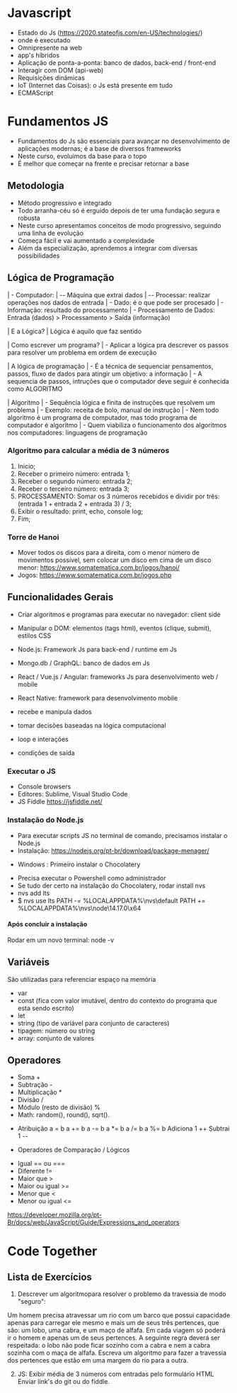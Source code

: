 
# Javascript
- Estado do Js (https://2020.stateofjs.com/en-US/technologies/)
- onde é executado
- Omnipresente na web
- app's híbridos
- Aplicação de ponta-a-ponta: banco de dados, back-end / front-end
- Interagir com DOM (api-web)
- Requisições dinâmicas
- IoT (Internet das Coisas): o Js está presente em tudo
- ECMAScript

# Fundamentos JS
- Fundamentos do Js são essenciais para avançar no desenvolvimento de aplicações modernas; é a base de diversos frameworks
- Neste curso, evoluimos da base para o topo
- É melhor que começar na frente e precisar retornar a base

## Metodologia
- Método progressivo e integrado
- Todo arranha-céu só é erguido depois de ter uma fundação segura e robusta
- Neste curso apresentamos conceitos de modo progressivo, seguindo uma linha de evolução
- Começa fácil e vai aumentado a complexidade
- Além da especialização, aprendemos a integrar com diversas possibilidades

## Lógica de Programação
| - Computador:
|   -- Máquina que extrai dados
|   -- Processar: realizar operações nos dados de entrada
| - Dado: é o que pode ser procesado
| - Informação: resultado do processamento
| - Processamento de Dados: Entrada (dados) > Processamento > Saída (informação)

| E a Lógica?
| Lógica é aquilo que faz sentido

| Como escrever um programa?
| - Aplicar a lógica pra descrever os passos para resolver um problema em ordem de execução

| A lógica de programação
| - É a técnica de sequenciar pensamentos, passos, fluxo de dados para atingir um objetivo: a informação
| - A sequencia de passos, intruções que o computador deve seguir é conhecida como ALGORITMO

| Algoritmo
| - Sequência lógica e finita de instruções que resolvem um problema
| - Exemplo: receita de bolo, manual de instrução
| - Nem todo algoritmo é um programa de computador, mas todo programa de computador é algoritmo
| - Quem viabiliza o funcionamento dos algoritmos nos computadores: linguagens de programação

### Algoritmo para calcular a média de 3 números
1. Inicio;
2. Receber o primeiro número: entrada 1;
3. Receber o segundo número: entrada 2;
4. Receber o terceiro número: entrada 3;
5. PROCESSAMENTO: Somar os 3 números recebidos e dividir por três: (entrada 1 + entrada 2 + entrada 3) / 3;
6. Exibir o resultado: print, echo, console log;
7. Fim; 

### Torre de Hanoi
 - Mover todos os discos para a direita, com o menor número de movimentos possível, sem colocar um disco em cima de 
 um disco menor: https://www.somatematica.com.br/jogos/hanoi/
 - Jogos: https://www.somatematica.com.br/jogos.php




 ## Funcionalidades Gerais
 - Criar algoritmos e programas para executar no navegador: client side
 - Manipular o DOM: elementos (tags html), eventos (clique, submit), estilos CSS
 - Node.js: Framework Js para back-end / runtime em Js
 - Mongo.db / GraphQL: banco de dados em Js
 - React / Vue.js / Angular: frameworks Js para desenvolvimento web / mobile
 - React Native: framework para desenvolvimento mobile

 - recebe e manipula dados
 - tomar decisões baseadas na lógica computacional
 - loop e interações
 - condições de saída

 ### Executar o JS
 - Console browsers
 - Editores: Sublime, Visual Studio Code
 - JS Fiddle https://jsfiddle.net/

 ### Instalação do Node.js
 - Para executar scripts JS no terminal de comando, precisamos instalar o Node.js
 - Instalação: https://nodejs.org/pt-br/download/package-menager/

 * Windows : Primeiro instalar o Chocolatery
 - Precisa executar o Powershell como administrador
 - Se tudo der certo na instalação do Chocolatery, rodar install nvs
 - nvs add lts
 - $ nvs use lts
 PATH -= %LOCALAPPDATA%\nvs\default
 PATH += %LOCALAPPDATA%\nvs\node\14.17.0\x64

 #### Após concluir a instalação
 Rodar em um novo terminal: node -v


 ## Variáveis
 São utilizadas para referenciar espaço na memória

 - var
 - const (fica com valor imutável, dentro do contexto do programa que esta sendo escrito)
 - let
 - string (tipo de variável para conjunto de caracteres)
 - tipagem: número ou string
 - array: conjunto de valores

 ## Operadores
- Soma +
- Subtração -
- Multiplicação *
- Divisão /
- Módulo (resto de divisão) %
- Math: random(), round(), sqrt().

* Atribuição 
a = b
a += b
a -= b
a *= b
a /= b
a %= b
Adiciona 1 ++
Subtrai 1 --

* Operadores de Comparação / Lógicos
- Igual == ou ===
- Diferente !=
- Maior que >
- Maior ou igual >=
- Menor que <
- Menor ou igual <=

https://developer.mozilla.org/pt-Br/docs/web/JavaScript/Guide/Expressions_and_operators




# Code Together

## Lista de Exercícios
1. Descrever um algoritmopara resolver o problemo da travessia de modo "seguro":

Um homem precisa atravessar um rio com um barco que
possui capacidade apenas para carregar ele mesmo e mais
um de seus três pertences, que são: um lobo, uma cabra, e um
maço de alfafa. Em cada viagem só poderá ir o homem e
apenas um de seus pertences. A seguinte regra deverá ser
respeitada: o lobo não pode ficar sozinho com a cabra e nem
a cabra sozinha com o maça de alfafa. Escreva um algoritmo
para fazer a travessia dos pertences que estão em uma
margem do rio para a outra.

2. JS: Exibir média de 3 números com entradas pelo formulário HTML
Enviar link's do git ou do fiddle.